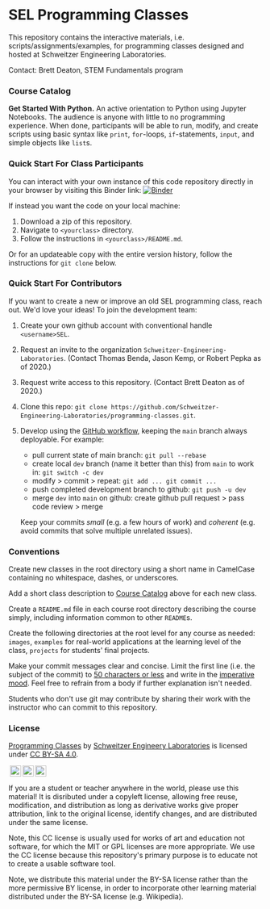 # SEL Programming Classes
This repository contains the interactive materials, i.e.
scripts/assignments/examples, for programming classes designed and hosted at
Schweitzer Engineering Laboratories.

Contact: Brett Deaton, STEM Fundamentals program


### Course Catalog

**Get Started With Python.** An active orientation to Python using Jupyter
Notebooks. The audience is anyone with little to no programming experience.
When done, participants will be able to run, modify, and create scripts
using basic syntax like `print`, `for`-loops, `if`-statements, `input`,
and simple objects like `list`s.


### Quick Start For Class Participants
You can interact with your own instance of this code repository directly
in your browser by visiting this Binder link:
[![Binder](https://mybinder.org/badge_logo.svg)](https://mybinder.org/v2/gh/Schweitzer-Engineering-Laboratories/programming-classes/main)

If instead you want the code on your local machine:
1. Download a zip of this repository.
2. Navigate to `<yourclass>` directory.
3. Follow the instructions in `<yourclass>/README.md`.

Or for an updateable copy with the entire version history, follow the
instructions for `git clone` below.


### Quick Start For Contributors
If you want to create a new or improve an old SEL programming class, reach out.
We'd love your ideas! To join the development team:
1. Create your own github account with conventional handle `<username>SEL`.
2. Request an invite to the organization `Schweitzer-Engineering-Laboratories`.
   (Contact Thomas Benda, Jason Kemp, or Robert Pepka as of 2020.)
3. Request write access to this repository. (Contact Brett Deaton as of 2020.)
4. Clone this repo:
   `git clone https://github.com/Schweitzer-Engineering-Laboratories/programming-classes.git`.
5. Develop using the
   [GitHub workflow](https://guides.github.com/introduction/flow/),
   keeping the `main` branch always deployable. For example:

   * pull current state of main branch:
     `git pull --rebase`
   * create local `dev` branch (name it better than this) from `main` to work in:
     `git switch -c dev`
   * modify > commit > repeat:
     `git add ... git commit ...`
   * push completed development branch to github:
     `git push -u dev`
   * merge `dev` into `main` on github:
     create github pull request > pass code review > merge

   Keep your commits *small* (e.g. a few hours of work) and
   *coherent* (e.g. avoid commits that solve multiple unrelated issues).


### Conventions
Create new classes in the root directory using a short name in CamelCase
containing no whitespace, dashes, or underscores.

Add a short class description to [Course Catalog](#course-catalog) above for
each new class.

Create a `README.md` file in each course root directory describing the course
simply, including information common to other `README`s.

Create the following directories at the root level for any course as needed:
`images`, `examples` for real-world applications at the learning level of the
class, `projects` for students' final projects.

Make your commit messages clear and concise. Limit the first line
(i.e. the subject of the commit) to
[50 characters or less](https://chris.beams.io/posts/git-commit/#limit-50) and
write in the
[imperative mood](https://chris.beams.io/posts/git-commit/#imperative).
Feel free to refrain from a body if further explanation isn't needed.

Students who don't use git may contribute by sharing their work with the
instructor who can commit to this repository.


### License
[Programming Classes](https://github.com/Schweitzer-Engineering-Laboratories/programming-classes)
by [Schweitzer Engineery Laboratories](https://selinc.com/) is licensed under
[CC BY-SA 4.0](https://creativecommons.org/licenses/by-sa/4.0).

<a rel="licenseICON" href="https://creativecommons.org/licenses/by-sa/4.0"><img style="height:22px!important;margin-left:3px;vertical-align:text-bottom;" src="https://mirrors.creativecommons.org/presskit/icons/cc.svg?ref=chooser-v1" /><img style="height:22px!important;margin-left:3px;vertical-align:text-bottom;" src="https://mirrors.creativecommons.org/presskit/icons/by.svg?ref=chooser-v1" /><img style="height:22px!important;margin-left:3px;vertical-align:text-bottom;" src="https://mirrors.creativecommons.org/presskit/icons/sa.svg?ref=chooser-v1" /></a>
</p>

If you are a student or teacher anywhere in the world, please use this material!
It is disributed under a copyleft license, allowing free reuse, modification,
and distribution as long as derivative works give proper attribution,
link to the original license, identify changes, and are distributed under the
same license.

Note, this CC license is usually used for works of art and education not
software, for which the MIT or GPL licenses are more appropriate.
We use the CC license because this repository's primary purpose is to educate
not to create a usable software tool.

Note, we distribute this material under the BY-SA license rather than the
more permissive BY license, in order to incorporate other learning material
distributed under the BY-SA license (e.g. Wikipedia).
